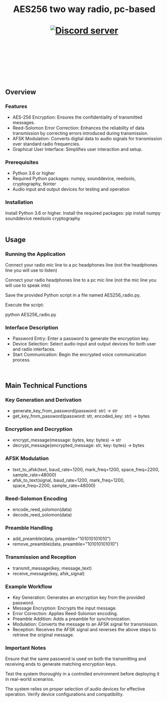 



<h1 align="center">AES256 two way radio, pc-based
<br>
<br>

</div>
<div align="center">
  <a href="https://discord.gg/mJECK72VhD">
    <img src="https://img.shields.io/static/v1?label=Unlimited%20Research%20Cooperative&message=Join%20Now&color=7289DA&logo=discord&style=for-the-badge" alt="Discord server">
  </a>
</div>


<br>
<br>


<br>
<br>

## Overview
### Features

-    AES-256 Encryption: Ensures the confidentiality of transmitted messages.
-    Reed-Solomon Error Correction: Enhances the reliability of data transmission by correcting errors introduced during transmission.
-    AFSK Modulation: Converts digital data to audio signals for transmission over standard radio frequencies.
-    Graphical User Interface: Simplifies user interaction and setup.

### Prerequisites

-    Python 3.6 or higher
-    Required Python packages: numpy, sounddevice, reedsolo, cryptography, tkinter
-    Audio input and output devices for testing and operation

### Installation

Install Python 3.6 or higher.
Install the required packages:
pip install numpy sounddevice reedsolo cryptography
<br>
<br>

## Usage
### Running the Application

Connect your radio mic line to a pc headphones line (not the headphones line you will use to listen)

Connect your radio headphones line to a pc mic line (not the mic line you will use to speak into)

Save the provided Python script in a file named AES256_radio.py.

Execute the script:

python AES256_radio.py



### Interface Description

- Password Entry: Enter a password to generate the encryption key.
- Device Selection: Select audio input and output devices for both user and radio interfaces.
- Start Communication: Begin the encrypted voice communication process.
<br>

## Main Technical Functions
### Key Generation and Derivation

- generate_key_from_password(password: str) -> str
- get_key_from_password(password: str, encoded_key: str) -> bytes

### Encryption and Decryption

- encrypt_message(message: bytes, key: bytes) -> str
- decrypt_message(encrypted_message: str, key: bytes) -> bytes

### AFSK Modulation

- text_to_afsk(text, baud_rate=1200, mark_freq=1200, space_freq=2200, sample_rate=48000)
- afsk_to_text(signal, baud_rate=1200, mark_freq=1200, space_freq=2200, sample_rate=48000)

### Reed-Solomon Encoding

- encode_reed_solomon(data)
- decode_reed_solomon(data)

### Preamble Handling

- add_preamble(data, preamble="101010101010")
- remove_preamble(data, preamble="101010101010")

### Transmission and Reception

- transmit_message(key, message_text)
- receive_message(key, afsk_signal)

### Example Workflow

- Key Generation: Generates an encryption key from the provided password.
- Message Encryption: Encrypts the input message.
- Error Correction: Applies Reed-Solomon encoding.
- Preamble Addition: Adds a preamble for synchronization.
- Modulation: Converts the message to an AFSK signal for transmission.
- Reception: Receives the AFSK signal and reverses the above steps to retrieve the original message.

### Important Notes

Ensure that the same password is used on both the transmitting and receiving ends to generate matching encryption keys.

Test the system thoroughly in a controlled environment before deploying it in real-world scenarios.

The system relies on proper selection of audio devices for effective operation. Verify device configurations and compatibility.


<br>
<br>
<br>
<br>

    